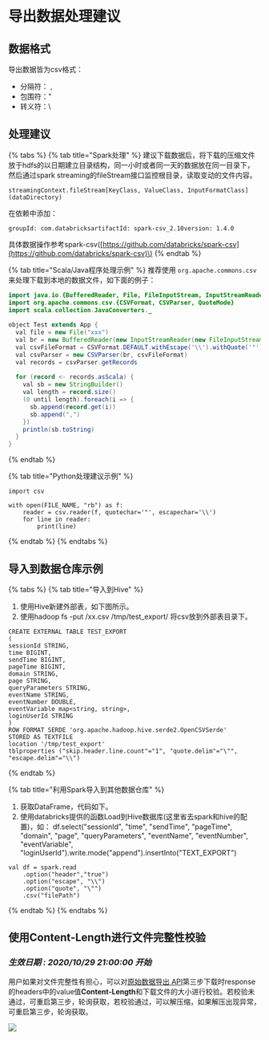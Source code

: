 # 导出数据处理建议

## 数据格式

导出数据皆为csv格式：

* 分隔符： ,
* 包围符："
* 转义符：\

## 处理建议

{% tabs %}
{% tab title="Spark处理" %}
建议下载数据后，将下载的压缩文件放于hdfs的以日期建立目录结构，同一小时或者同一天的数据放在同一目录下，然后通过spark streaming的fileStream接口监控根目录，读取变动的文件内容。

```text
streamingContext.fileStream[KeyClass, ValueClass, InputFormatClass](dataDirectory)
```

在依赖中添加：

```text
groupId: com.databricksartifactId: spark-csv_2.10version: 1.4.0
```

具体数据操作参考spark-csv\([https://github.com/databricks/spark-csv](https://github.com/databricks/spark-csv)\)
{% endtab %}

{% tab title="Scala/Java程序处理示例" %}
推荐使用 `org.apache.commons.csv` 来处理下载到本地的数据文件，如下面的例子：

```java
import java.io.{BufferedReader, File, FileInputStream, InputStreamReader}
import org.apache.commons.csv.{CSVFormat, CSVParser, QuoteMode}
import scala.collection.JavaConverters._
​
object Test extends App {
  val file = new File("xxx")
  val br = new BufferedReader(new InputStreamReader(new FileInputStream(file)))
  val csvFileFormat = CSVFormat.DEFAULT.withEscape('\\').withQuote('"')
  val csvParser = new CSVParser(br, csvFileFormat)
  val records = csvParser.getRecords
​
  for (record <- records.asScala) {
    val sb = new StringBuilder()
    val length = record.size()
    (0 until length).foreach(i => {
      sb.append(record.get(i))
      sb.append(",")
    })
    println(sb.toString)
  }
}
```
{% endtab %}

{% tab title="Python处理建议示例" %}
```text
import csv
​
with open(FILE_NAME, "rb") as f:
    reader = csv.reader(f, quotechar='"', escapechar='\\')
    for line in reader:
        print(line)
```
{% endtab %}
{% endtabs %}

## 导入到数据仓库示例

{% tabs %}
{% tab title="导入到Hive" %}
1. 使用Hive新建外部表，如下图所示。
2. 使用hadoop fs -put /xx.csv /tmp/test\_export/ 将csv放到外部表目录下。

```text
CREATE EXTERNAL TABLE TEST_EXPORT
(
sessionId STRING,
time BIGINT,
sendTime BIGINT,
pageTime BIGINT,
domain STRING,
page STRING,
queryParameters STRING,
eventName STRING,
eventNumber DOUBLE,
eventVariable map<string, string>,
loginUserId STRING
)
ROW FORMAT SERDE 'org.apache.hadoop.hive.serde2.OpenCSVSerde'
STORED AS TEXTFILE
location '/tmp/test_export'
tblproperties ("skip.header.line.count"="1", "quote.delim"="\"", "escape.delim"="\\")
```
{% endtab %}

{% tab title="利用Spark导入到其他数据仓库" %}
1. 获取DataFrame，代码如下。
2. 使用databricks提供的函数Load到Hive数据库\(这里省去spark和hive的配置\)，如： df.select\("sessionId", "time", "sendTime", "pageTime", "domain", "page", "queryParameters", "eventName", "eventNumber", "eventVariable", "loginUserId"\).write.mode\("append"\).insertInto\("TEXT\_EXPORT"\)

```text
val df = spark.read
    .option("header","true")
    .option("escape", "\\")
    .option("quote", "\"")
    .csv("filePath")
```
{% endtab %}
{% endtabs %}

## **使用Content-Length进行文件完整性校验**  <a id="md-5-jin-hang-wen-jian-wan-zheng-xing-xiao-yan"></a>

### _**生效日期 : 2020/10/29 21:00:00 开始**_

用户如果对文件完整性有担心，可以对[原始数据导出 API](./)第三步下载时response的headers中的value值**Content-Length**和下载文件的大小进行校验。若校验未通过，可重启第三步，轮询获取，若校验通过，可以解压缩，如果解压出现异常，可重启第三步，轮询获取。



![](https://docs.growingio.com/.gitbook/assets/-LGNxeGABUADKiTWTaEM-LfTS0t4L9N-sPU92Tqn-LfULNTbINi97T-Rha_Uimage.png)

